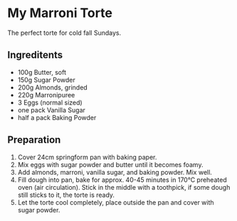 # My Marroni Torte
The perfect torte for cold fall Sundays.

## Ingreditents

* 100g Butter, soft
* 150g Sugar Powder
* 200g Almonds, grinded
* 220g Marronipuree
* 3 Eggs (normal sized)
* one pack Vanilla Sugar
* half a pack Baking Powder

## Preparation

1. Cover 24cm springform pan with baking paper.
2. Mix eggs with sugar powder and butter until it becomes foamy. 
3. Add almonds, marroni, vanilla sugar, and baking powder. Mix well.
4. Fill dough into pan, bake for approx. 40-45 minutes in 170°C preheated
   oven (air circulation). Stick in the middle with a toothpick, if some dough
   still sticks to it, the torte is ready.
6. Let the torte cool completely, place outside the pan and cover with sugar powder.
